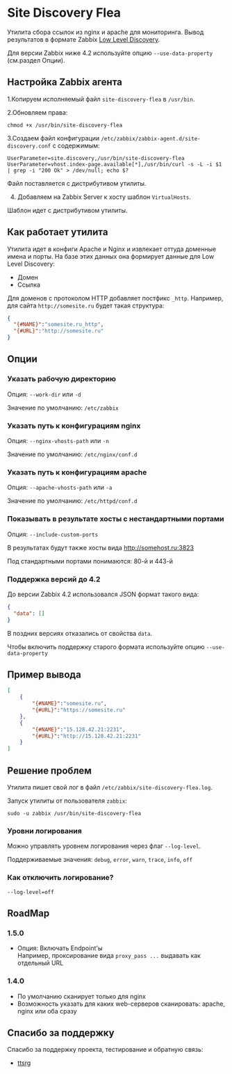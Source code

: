 # Site Discovery Flea

Утилита сбора ссылок из nginx и apache для мониторинга. Вывод результатов в формате Zabbix [Low Level Discovery](https://www.zabbix.com/documentation/4.0/ru/manual/discovery/low_level_discovery).

Для версии Zabbix ниже 4.2 используйте опцию `--use-data-property` (см.раздел Опции).

## Настройка Zabbix агента

1.Копируем исполняемый файл `site-discovery-flea` в `/usr/bin`.

2.Обновляем права:

```
chmod +x /usr/bin/site-discovery-flea
```

3.Создаем файл конфигурации `/etc/zabbix/zabbix-agent.d/site-discovery.conf` с содержимым:

```
UserParameter=site.discovery,/usr/bin/site-discovery-flea
UserParameter=vhost.index-page.available[*],/usr/bin/curl -s -L -i $1 | grep -i "200 Ok" > /dev/null; echo $?
```

Файл поставляется с дистрибутивом утилиты.

4. Добавляем на Zabbix Server к хосту шаблон `VirtualHosts`.

Шаблон идет с дистрибутивом утилиты.

## Как работает утилита

Утилита идет в конфиги Apache и Nginx и извлекает оттуда доменные имена и порты. На базе этих данных она формирует
данные для Low Level Discovery:

- Домен
- Ссылка

Для доменов с протоколом HTTP добавляет постфикс `_http`. Например, для сайта `http://somesite.ru` будет такая структура:
```json
{
  "{#NAME}":"somesite.ru_http",
  "{#URL}":"http://somesite.ru"
}
```

## Опции

### Указать рабочую директорию

Опция: `--work-dir` или `-d`

Значение по умолчанию: `/etc/zabbix`

### Указать путь к конфигурациям nginx

Опция: `--nginx-vhosts-path` или `-n`

Значение по умолчанию: `/etc/nginx/conf.d`

### Указать путь к конфигурациям apache

Опция: `--apache-vhosts-path` или `-a`

Значение по умолчанию: `/etc/httpd/conf.d`

### Показывать в результате хосты с нестандартными портами

Опция: `--include-custom-ports`

В результатах будут также хосты вида http://somehost.ru:3823

Под стандартными портами понимаются: 80-й и 443-й 

### Поддержка версий до 4.2

До версии Zabbix 4.2 использовался JSON формат такого вида:

```json
{
  "data": []
}
``` 

В поздних версиях отказались от свойства `data`.

Чтобы включить поддержку старого формата используйте опцию `--use-data-property`

## Пример вывода

```json
[
    {
        "{#NAME}":"somesite.ru",
        "{#URL}":"https://somesite.ru"
    },
    {
        "{#NAME}":"15.128.42.21:2231",
        "{#URL}":"http://15.128.42.21:2231"
    }
]
```

## Решение проблем

Утилита пишет свой лог в файл `/etc/zabbix/site-discovery-flea.log`.

Запуск утилиты от пользователя `zabbix`:

```shell script
sudo -u zabbix /usr/bin/site-discovery-flea
```

### Уровни логирования

Можно управлять уровнем логирования через флаг `--log-level`.

Поддерживаемые значения: `debug`, `error`, `warn`, `trace`, `info`, `off`

### Как отключить логирование?

```shell script
--log-level=off
```

## RoadMap

### 1.5.0

- Опция: Включать Endpoint'ы  
  Например, проксирование вида `proxy_pass ...` выдавать как отдельный URL 
  
### 1.4.0

- По умолчанию сканирует только для nginx
- Возможность указать для каких web-серверов сканировать: apache, nginx или оба сразу

## Спасибо за поддержку

Спасибо за поддержку проекта, тестирование и обратную связь:

- [ttsrg](https://github.com/ttsrg)
